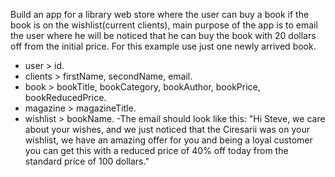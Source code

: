 Build an app for a library web store where the user can buy a book if the book is on the wishlist(current clients),
main purpose of the app is to email the user where he will be noticed that he can buy the book with 20 dollars off from the initial price.
For this example use just one newly arrived book.
- user > id.
- clients > firstName, secondName, email.
- book > bookTitle, bookCategory, bookAuthor, bookPrice, bookReducedPrice.
- magazine > magazineTitle.
- wishlist > bookName.
-The email should look like this:
"Hi Steve, we care about your wishes, and we just noticed that the Ciresarii was on your wishlist, we have an amazing offer for you and being a loyal customer you can get this with a reduced price of 40% off today from 
the standard price of 100 dollars."